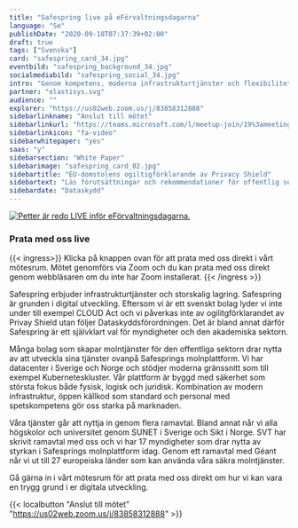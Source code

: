 ```yaml
---
title: "Safespring live på eFörvaltningsdagarna"
language: "Se"
publishDate: "2020-09-18T07:37:39+02:00"
draft: true
tags: ["Svenska"]
card: "safespring_card_34.jpg"
eventbild: "safespring_background_34.jpg"
socialmediabild: "safespring_social_34.jpg"
intro: "Genom kompetens, moderna infrastrukturtjänster och flexibilitet är Safespring grunden i digital utveckling. Vi möjliggör snabb innovation genom pålitliga och skalbara tjänster utan inlåsningseffekter."
partner: "elastisys.svg"
audience: ""
explorer: "https://us02web.zoom.us/j/83858312888"
sidebarlinkname: "Anslut till mötet"
sidebarlinkurl: "https://teams.microsoft.com/l/meetup-join/19%3ameeting_YzQyZGVjNWUtMjAwZi00OWQ2LWI1YjAtN2JiZDk2Y2RkMTk0%40thread.v2/0?context=%7b%22Tid%22%3a%221a5e7528-8965-4dd8-913d-7d84b4d657cd%22%2c%22Oid%22%3a%22a8ea5436-7684-4fb0-80c0-6117d3bc4c6e%22%7d"
sidebarlinkicon: "fa-video"
sidebarwhitepaper: "yes"
saas: "y"
sidebarsection: "White Paper"
sidebarimage: "safespring_card_02.jpg"
sidebartitle: "EU-domstolens ogiltigförklarande av Privacy Shield"
sidebartext: "Läs förutsättningar och rekommendationer för offentlig sektor och deras leverantörer"
sidebardate: "Dataskydd"
---
```


<a href="https://teams.microsoft.com/l/meetup-join/19%3ameeting_YzQyZGVjNWUtMjAwZi00OWQ2LWI1YjAtN2JiZDk2Y2RkMTk0%40thread.v2/0?context=%7b%22Tid%22%3a%221a5e7528-8965-4dd8-913d-7d84b4d657cd%22%2c%22Oid%22%3a%22a8ea5436-7684-4fb0-80c0-6117d3bc4c6e%22%7d" target="_blank"><img src="/img/event/petter-live.jpg" alt="Petter är redo LIVE inför eFörvaltningsdagarna."></a>

### Prata med oss live

{{< ingress>}}
Klicka på knappen ovan för att prata med oss direkt i vårt mötesrum. Mötet genomförs via Zoom och du kan prata med oss direkt genom webbläsaren om du inte har Zoom installerat.
{{< /ingress >}}

Safespring erbjuder infrastrukturtjänster och storskalig lagring. Safespring är grunden i digital utveckling. Eftersom vi är ett svenskt bolag lyder vi inte under till exempel CLOUD Act och vi påverkas inte av ogilitgförklarandet av Privay Shield utan följer Dataskyddsförordningen. Det är bland annat därför Safespring är ett självklart val för myndigheter och den akademiska sektorn.

Många bolag som skapar molntjänster för den offentliga sektorn drar nytta av att utveckla sina tjänster ovanpå Safesprings molnplattform. Vi har datacenter i Sverige och Norge och stödjer moderna gränssnitt som till exempel Kuberneteskluster. Vår plattform är byggd med säkerhet som största fokus både fysisk, logisk och juridisk. Kombination av modern infrastruktur, öppen källkod som standard och personal med spetskompetens gör oss starka på marknaden.

Våra tjänster går att nyttja in genom flera ramavtal. Bland annat når vi alla högskolor och universitet genom SUNET i Sverige och Sikt i Norge. SVT har skrivit ramavtal med oss och vi har 17 myndigheter som drar nytta av styrkan i Safesprings molnplattform idag. Genom ett ramavtal med Géant når vi ut till 27 europeiska länder som kan använda våra säkra molntjänster.

Gå gärna in i vårt mötesrum för att prata med oss direkt om hur vi kan vara en trygg grund i er digitala utveckling.

{{< localbutton "Anslut till mötet" "https://us02web.zoom.us/j/83858312888" >}}

